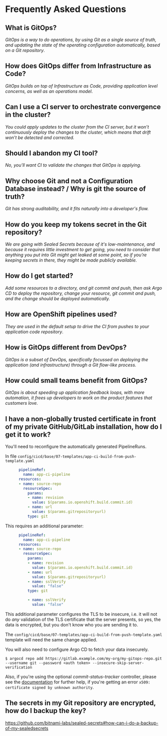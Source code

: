 # Frequently Asked Questions

## What is GitOps?
_GitOps is a way to do operations, by using Git as a single source of truth, and updating the state of the operating configuration automatically, based on a Git repository_.

## How does GitOps differ from Infrastructure as Code?
_GitOps builds on top of Infrastructure as Code, providing application level concerns, as well as an operations model_.

## Can I use a CI server to orchestrate convergence in the cluster?
_You could apply updates to the cluster from the CI server, but it won’t continuously deploy the changes to the cluster, which means that drift won’t be detected and corrected._

## Should I abandon my CI tool?
_No, you'll want  CI to validate the changes that GitOps is applying._

## Why choose Git and not a Configuration Database instead? / Why is git the source of truth?
_Git has strong auditability, and it fits naturally into a developer's flow._

## How do you keep my tokens secret in the Git repository?
_We are going with Sealed Secrets because of it's low-maintenance, and because it requires little investment to get going, you need to consider that anything you put into Git might get leaked at some point, so if you’re keeping secrets in there, they might be made publicly available._

## How do I get started?
_Add some resources to a directory, and git commit and push, then ask Argo CD to deploy the repository, change your resource, git commit and push, and the change should be deployed automatically._

## How are OpenShift pipelines used?
_They are used in the default setup to drive the CI from pushes to your application code repository_.

## How is GitOps different from DevOps?
_GitOps is a subset of DevOps, specifically focussed on deploying the application (and infrastructure) through a Git flow-like process._

## How could small teams benefit from GitOps?
_GitOps is about speeding up application feedback loops, with more automation, it frees up developers to work on the product features that customers love._

## I have a non-globally trusted certificate in front of my private GitHub/GitLab installation, how do I get it to work?
You'll need to reconfigure the automatically generated PipelineRuns.

In file `config/cicd/base/07-templates/app-ci-build-from-push-template.yaml`

```yaml
      pipelineRef:
        name: app-ci-pipeline
      resources:
      - name: source-repo
        resourceSpec:
          params:
          - name: revision
            value: $(params.io.openshift.build.commit.id)
          - name: url
            value: $(params.gitrepositoryurl)
          type: git
```

This requires an additional parameter:

```yaml
      pipelineRef:
        name: app-ci-pipeline
      resources:
      - name: source-repo
        resourceSpec:
          params:
          - name: revision
            value: $(params.io.openshift.build.commit.id)
          - name: url
            value: $(params.gitrepositoryurl)
          - name: sslVerify
            value: "false"
          type: git
```

```yaml
          - name: sslVerify
            value: "false"
```

This additional parameter configures the TLS to be insecure, i.e. it will not do _any_ validation of the TLS certificate that the server presents, so yes, the data is encrypted, but you don't know who you are sending it to.

The `config/cicd/base/07-templates/app-ci-build-from-push-template.yaml` template will need the same change applied.

You will also need to configure Argo CD to fetch your data insecurely.

```
$ argocd repo add https://gitlab.example.com/my-org/my-gitops-repo.git --username git --password <auth token> --insecure-skip-server-verification
```

Also, if you're using the optional _commit-status-tracker_ controller, please see the [documentation](https://github.com/tektoncd/experimental/tree/master/commit-status-tracker#private-git-repository-hosts) for further help, if you're getting an error `x509: certificate signed by unknown authority`.

## The secrets in my Git repository are encrypted, how do I backup the key?

https://github.com/bitnami-labs/sealed-secrets#how-can-i-do-a-backup-of-my-sealedsecrets


